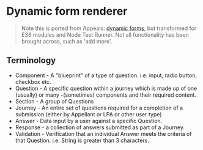# Dynamic form renderer

> Note this is ported from Appeals: [dynamic forms](https://github.com/Planning-Inspectorate/appeal-planning-decision/tree/main/packages/forms-web-app/src/dynamic-forms), but transformed for ES6 modules and Node Test Runner. Not all functionality has been brought across, such as 'add more'.

## Terminology

- Component - A "blueprint" of a type of question. i.e. input, radio button, checkbox etc.
- Question - A specific question within a journey which is made up of one (usually) or many -(sometimes) components and
  their required content.
- Section - A group of Questions
- Journey - An entire set of questions required for a completion of a submission (either by Appellant or LPA or other
  user type)
- Answer - Data input by a user against a specific Question.
- Response - a collection of answers submitted as part of a Journey.
- Validation - Verification that an individual Answer meets the criteria of that Question. i.e. String is greater than 3
  characters.
